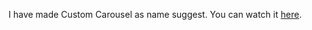 I have made Custom Carousel as name suggest. 
You can watch it <a href="https://abhirv08.github.io/custom_carousel/">here</a>.

